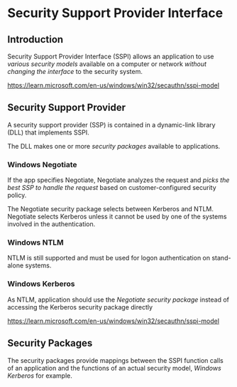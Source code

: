 # Security Support Provider Interface

## Introduction
Security Support Provider Interface (SSPI) allows an application to use *various security models* available on a computer or network *without changing the interface* to the security system.

https://learn.microsoft.com/en-us/windows/win32/secauthn/sspi-model  

## Security Support Provider
A security support provider (SSP) is contained in a dynamic-link library (DLL) that implements SSPI.

The DLL makes one or more *security packages* available to applications.

### Windows Negotiate
If the app specifies Negotiate, Negotiate analyzes the request and *picks the best SSP to handle the request* based on customer-configured security policy.

The Negotiate security package selects between Kerberos and NTLM. Negotiate selects Kerberos unless it cannot be used by one of the systems involved in the authentication.

### Windows NTLM
NTLM is still supported and must be used for logon authentication on stand-alone systems.

### Windows Kerberos
As NTLM, application should use the *Negotiate security package* instead of accessing the Kerberos security package directly

https://learn.microsoft.com/en-us/windows/win32/secauthn/sspi-model  

## Security Packages
The security packages provide mappings between the SSPI function calls of an application and the functions of an actual security model, *Windows Kerberos* for example.
